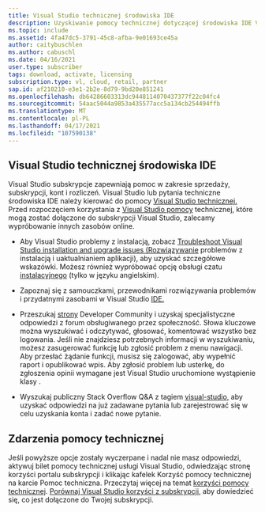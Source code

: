 ```yaml
---
title: Visual Studio technicznej środowiska IDE
description: Uzyskiwanie pomocy technicznej dotyczącej środowiska IDE Visual Studio
ms.topic: include
ms.assetid: 4fa47dc5-3791-45c8-afba-9e01693ce45a
author: caitybuschlen
ms.author: cabuschl
ms.date: 04/16/2021
user.type: subscriber
tags: download, activate, licensing
subscription.type: vl, cloud, retail, partner
sap.id: af210210-e3e1-2b2e-8d79-9bd20e851241
ms.openlocfilehash: db64286603313dc9448114070437377f22c04fc4
ms.sourcegitcommit: 54aac5044a9853a435577acc5a134cb254494ffb
ms.translationtype: MT
ms.contentlocale: pl-PL
ms.lasthandoff: 04/17/2021
ms.locfileid: "107590138"
---
```

## <a name="visual-studio-ide-technical-support"></a>Visual Studio technicznej środowiska IDE 

Visual Studio subskrypcje zapewniają pomoc w zakresie sprzedaży, subskrypcji, kont i rozliczeń. Visual Studio lub pytania techniczne środowiska IDE należy kierować do pomocy [Visual Studio technicznej.](https://visualstudio.microsoft.com/vs/support/) Przed rozpoczęciem korzystania z [Visual Studio pomocy](https://docs.microsoft.com/visualstudio/subscriptions/vs-tech-support) technicznej, które mogą zostać dołączone do subskrypcji Visual Studio, zalecamy wypróbowanie innych zasobów online.

- Aby Visual Studio problemy z instalacją, zobacz [Troubleshoot Visual Studio installation and upgrade issues (Rozwiązywanie](https://docs.microsoft.com/visualstudio/install/troubleshooting-installation-issues) problemów z instalacją i uaktualnianiem aplikacji), aby uzyskać szczegółowe wskazówki. Możesz również wypróbować opcję obsługi czatu [instalacyjnego](https://visualstudio.microsoft.com/vs/support/#talktous) (tylko w języku angielskim).

- Zapoznaj się z samouczkami, przewodnikami rozwiązywania problemów i przydatnymi zasobami w Visual Studio [IDE.](https://docs.microsoft.com/visualstudio/ide/) 

- Przeszukaj [strony](https://developercommunity.visualstudio.com/) Developer Community i uzyskaj specjalistyczne odpowiedzi z forum obsługiwanego przez społeczność. Słowa kluczowe można wyszukiwać i odczytywać, głosować, komentować wszystko bez logowania. Jeśli nie znajdziesz potrzebnych informacji w wyszukiwaniu, możesz zasugerować funkcję lub zgłosić problem z menu nawigacji. Aby przesłać żądanie funkcji, musisz się zalogować, aby wypełnić raport i opublikować wpis. Aby zgłosić problem lub usterkę, do zgłoszenia opinii wymagane jest Visual Studio uruchomione wystąpienie klasy .  

- Wyszukaj publiczny Stack Overflow Q&A z tagiem [visual-studio,](https://stackoverflow.com/questions/tagged/visual-studio?tab=Newest) aby uzyskać odpowiedzi na już zadawane pytania lub zarejestrować się w celu uzyskania konta i zadać nowe pytanie.  

## <a name="technical-support-incidents"></a>Zdarzenia pomocy technicznej 

Jeśli powyższe opcje zostały wyczerpane i nadal nie masz odpowiedzi, aktywuj bilet pomocy [](https://my.visualstudio.com/Benefits) technicznej usługi Visual Studio, odwiedzając stronę korzyści portalu subskrypcji i klikając kafelek Korzyść pomocy technicznej na karcie Pomoc techniczna. Przeczytaj więcej na temat [korzyści pomocy technicznej](https://docs.microsoft.com/visualstudio/subscriptions/vs-tech-support). [Porównaj Visual Studio korzyści z subskrypcji,](https://visualstudio.microsoft.com/vs/benefits/#azure?cat=visual-studio-enterprise-subscription) aby dowiedzieć się, co jest dołączone do Twojej subskrypcji.